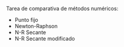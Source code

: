 Tarea de comparativa de métodos numéricos:
- Punto fijo
- Newton-Raphson
- N-R Secante
- N-R Secante modificado
